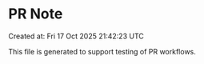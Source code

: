 # PR Note

Created at: Fri 17 Oct 2025 21:42:23 UTC

This file is generated to support testing of PR workflows.
